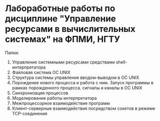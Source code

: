 ﻿# Лабоработные работы по дисциплине "Управление ресурсами в вычислительных системах" на ФПМИ, НГТУ

Папки:
1. Управление системными ресурсами средствами shell-интерпретатора
2. Файловая система ОС UNIX
3. Структура системы управления вводом-выводом в ОС UNIX
4. Порождение нового процесса и работа с ним. Запуск программы в рамках порожденного процесса. сигналы и каналы в ОС UNIX
5. Синхронизация процессов
6. Моделирование работы интерпретатора
7. Межпроцессорное взаимодействие программ
8. Клиент-серверные взаимодействия посредством сокетов в режиме TCP-соединения